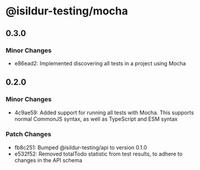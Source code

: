 # @isildur-testing/mocha

## 0.3.0

### Minor Changes

- e86ead2: Implemented discovering all tests in a project using Mocha

## 0.2.0

### Minor Changes

- 4c9ae59: Added support for running all tests with Mocha. This supports normal CommonJS syntax, as well as TypeScript and ESM syntax

### Patch Changes

- fb8c251: Bumped @isildur-testing/api to version 0.1.0
- e532f52: Removed totalTodo statistic from test results, to adhere to changes in the API schema
